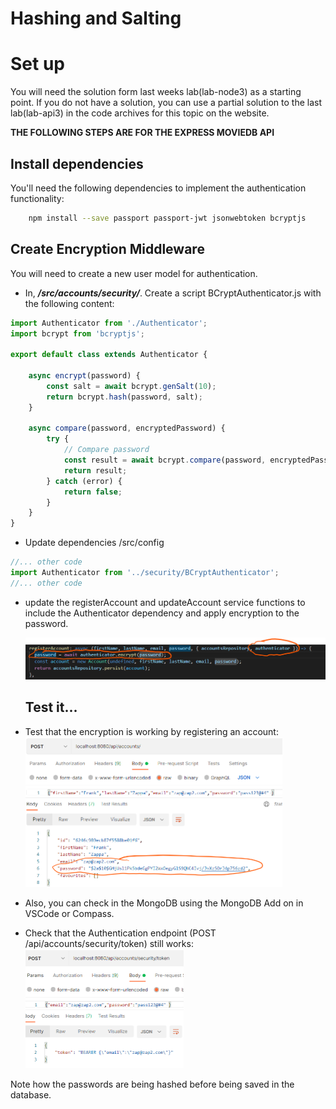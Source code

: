 # Hashing and Salting


# Set up
You will need the solution form last weeks lab(lab-node3) as a starting point. If you do not have a solution, you can use a partial solution to the last lab(lab-api3) in the code archives for this topic on the website.

**THE FOLLOWING STEPS ARE FOR THE EXPRESS MOVIEDB API**

## Install dependencies
You'll need the following dependencies to implement the authentication functionality:

~~~bash
    npm install --save passport passport-jwt jsonwebtoken bcryptjs
~~~


## Create Encryption Middleware
You will need to create a new user model for authentication.

- In, ***/src/accounts/security/***. Create a script BCryptAuthenticator.js with the following content:

~~~javascript
import Authenticator from './Authenticator';
import bcrypt from 'bcryptjs';

export default class extends Authenticator {

    async encrypt(password) {
        const salt = await bcrypt.genSalt(10);
        return bcrypt.hash(password, salt);
    }

    async compare(password, encryptedPassword) {
        try {
            // Compare password
            const result = await bcrypt.compare(password, encryptedPassword);
            return result;
        } catch (error) {
            return false;
        }
    }
}
~~~

+ Update dependencies /src/config

~~~javascript
//... other code
import Authenticator from '../security/BCryptAuthenticator';
//... other code
~~~

+ update the registerAccount and updateAccount service functions to include the Authenticator dependency and apply encryption to the password.

  <img src="./img/image-20220401103918378.png" alt="image-20220401103918378" style="zoom:67%;" />

  ## Test it...

+ Test that the encryption is working by registering an account:
  <img src="./img/image-20220401104528943.png" alt="image-20220401104528943" style="zoom: 50%;" />

+ Also, you can check in the MongoDB using the MongoDB Add on in VSCode or Compass.

+ Check that the Authentication endpoint (POST /api/accounts/security/token) still works:
  <img src="./img/image-20220401104751431.png" alt="image-20220401104751431" style="zoom:50%;" />



Note how the passwords are being hashed before being saved in the database.
